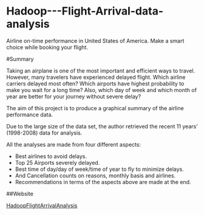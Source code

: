# Hadoop---Flight-Arrival-data-analysis


Airline on-time performance in United States of America. Make a smart choice while booking your flight.

#Summary

Taking an airplane is one of the most important and efficient ways to travel. However, many travelers have experienced delayed flight. Which airline carriers delayed most often? Which airports have highest probability to make you wait for a long time? Also, which day of week and which month of year are better for your journey without severe delay?

The aim of this project is to produce a graphical summary of the airline performance data.

Due to the large size of the data set, the author retrieved the recent 11 years’ (1998-2008) data for analysis.

All the analyses are made from four different aspects:
* Best airlines to avoid delays.
* Top 25 Airports severely delayed.
* Best time of day/day of week/time of year to fly to minimize delays.
* And Cancellation counts on reasons, monthly basis and airlines.
* Recommendations in terms of the aspects above are made at the end.


##Website

[HadoopFlightArrivalAnalysis](http://www1.coe.neu.edu/~abhayani/flightArrival/)
